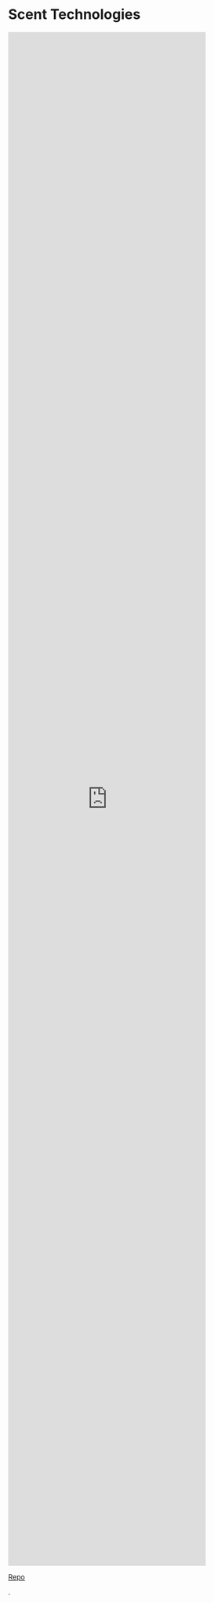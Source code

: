 # Scent Technologies
<iframe src="https://glitch.com/embed/#!/embed/scent-technologies?path=README.md&previewSize=0"title="scent-technologies on Glitch" style="border:0px #ffffff none;" name="myiFrame" scrolling="no" frameborder="1" marginheight="0px" marginwidth="0px" height="80%" width="80%" allowfullscreen></iframe>

[Repo](https://github.com/signal-k/st)

.
